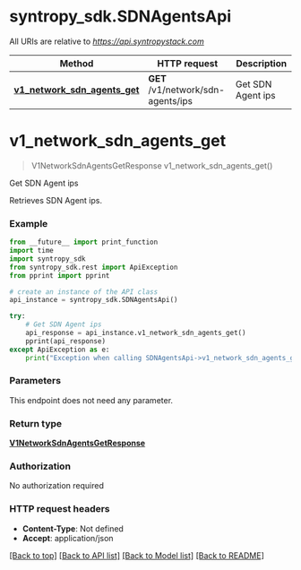 # syntropy_sdk.SDNAgentsApi

All URIs are relative to *https://api.syntropystack.com*

Method | HTTP request | Description
------------- | ------------- | -------------
[**v1_network_sdn_agents_get**](SDNAgentsApi.md#v1_network_sdn_agents_get) | **GET** /v1/network/sdn-agents/ips | Get SDN Agent ips

# **v1_network_sdn_agents_get**
> V1NetworkSdnAgentsGetResponse v1_network_sdn_agents_get()

Get SDN Agent ips

Retrieves SDN Agent ips.

### Example
```python
from __future__ import print_function
import time
import syntropy_sdk
from syntropy_sdk.rest import ApiException
from pprint import pprint

# create an instance of the API class
api_instance = syntropy_sdk.SDNAgentsApi()

try:
    # Get SDN Agent ips
    api_response = api_instance.v1_network_sdn_agents_get()
    pprint(api_response)
except ApiException as e:
    print("Exception when calling SDNAgentsApi->v1_network_sdn_agents_get: %s\n" % e)
```

### Parameters
This endpoint does not need any parameter.

### Return type

[**V1NetworkSdnAgentsGetResponse**](V1NetworkSdnAgentsGetResponse.md)

### Authorization

No authorization required

### HTTP request headers

 - **Content-Type**: Not defined
 - **Accept**: application/json

[[Back to top]](#) [[Back to API list]](../README.md#documentation-for-api-endpoints) [[Back to Model list]](../README.md#documentation-for-models) [[Back to README]](../README.md)

